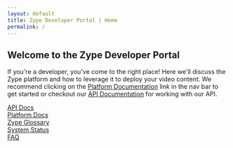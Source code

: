 ```yaml
---
layout: default
title: Zype Developer Portal | Home
permalink: /
---
```


<h2 class="hidden-mobile">Welcome to the Zype Developer Portal</h2>

If you're a developer, you've come to the right place! Here we'll discuss the Zype platform and how to leverage it to deploy your video content. We recommend clicking on the [Platform Documentation](/platform_docs/) link in the nav bar to get started or checkout our [API Documentation](/api_docs/intro/) for working with our API.


<div id="homepage-container">
  <div class="homepage-tile">
    <a href="/api_docs/intro/">
      <span class="fa fa-code homepage-icon"></span>
      <span class="homepage-text">API Docs</span>
    </a>
  </div>

  <div class="homepage-tile">
    <a href="/platform_docs/">
      <span class="fa fa-file-text homepage-icon"></span>
      <span class="homepage-text">Platform Docs</span>
    </a>
  </div>

  <div class="homepage-tile end-of-row">
    <a href="/glossary/">
      <span class="fa fa-book homepage-icon"></span>
      <span class="homepage-text">Zype Glossary</span>
    </a>
  </div>

  <div class="homepage-tile">
    <a href="http://status.zype.com/">
      <span class="fa fa-cogs homepage-icon"></span>
      <span class="homepage-text">System Status</span>
    </a>
  </div>

  <div class="homepage-tile">
    <a href="/faq/">
      <span class="fa fa-question homepage-icon"></span>
      <span class="homepage-text">FAQ</span>
    </a>
  </div>
</div>
